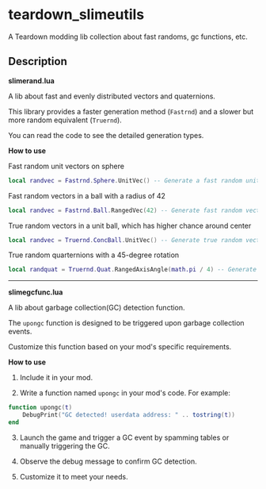 # teardown_slimeutils
A Teardown modding lib collection about fast randoms, gc functions, etc.

## Description
**slimerand.lua**

A lib about fast and evenly distributed vectors and quaternions.


This library provides a faster generation method (`Fastrnd`) and a slower but more random equivalent (`Truernd`).

You can read the code to see the detailed generation types.

**How to use**

Fast random unit vectors on sphere
```lua
local randvec = Fastrnd.Sphere.UnitVec() -- Generate a fast random unit vector on a sphere
```

Fast random vectors in a ball with a radius of 42
```lua
local randvec = Fastrnd.Ball.RangedVec(42) -- Generate fast random vectors in a ball with a radius of 42
```

True random vectors in a unit ball, which has higher chance around center
```lua
local randvec = Truernd.ConcBall.UnitVec() -- Generate true random vectors in a unit ball with a higher chance around the center
```

True random quarternions with a 45-degree rotation
```lua
local randquat = Truernd.Quat.RangedAxisAngle(math.pi / 4) -- Generate true random quaternions with a 45-degree rotation
```
---
**slimegcfunc.lua**

A lib about garbage collection(GC) detection function.


The `upongc` function is designed to be triggered upon garbage collection events.

Customize this function based on your mod's specific requirements.

**How to use**

1. Include it in your mod.

2. Write a function named `upongc` in your mod's code. For example:
```lua
function upongc(t)
    DebugPrint("GC detected! userdata address: " .. tostring(t))
end
```
3. Launch the game and trigger a GC event by spamming tables or manually triggering the GC.

4. Observe the debug message to confirm GC detection.

5. Customize it to meet your needs.
